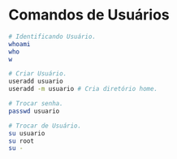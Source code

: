 # Comandos de Usuários  

```sh
# Identificando Usuário.
whoami
who
w

# Criar Usuário.
useradd usuario
useradd -m usuario # Cria diretório home.

# Trocar senha.
passwd usuario

# Trocar de Usuário.
su usuario
su root
su -



```  